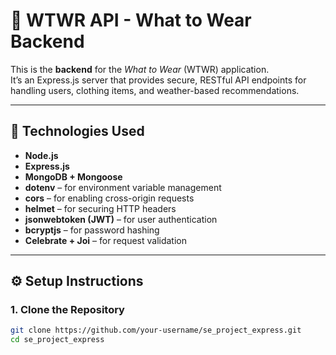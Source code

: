 # 🧰 WTWR API - What to Wear Backend

This is the **backend** for the *What to Wear* (WTWR) application.  
It’s an Express.js server that provides secure, RESTful API endpoints for handling users, clothing items, and weather-based recommendations.

---

## 🚀 Technologies Used

- **Node.js**
- **Express.js**
- **MongoDB + Mongoose**
- **dotenv** – for environment variable management
- **cors** – for enabling cross-origin requests
- **helmet** – for securing HTTP headers
- **jsonwebtoken (JWT)** – for user authentication
- **bcryptjs** – for password hashing
- **Celebrate + Joi** – for request validation

---

## ⚙️ Setup Instructions

### 1. Clone the Repository

```bash
git clone https://github.com/your-username/se_project_express.git
cd se_project_express

